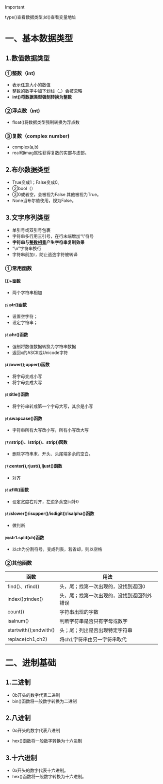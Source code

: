 > [!IMPORTANT]
>
> type()查看数据类型;id()查看变量地址

# 一、基本数据类型

## &#9352;数值数据类型

### &#9312;整数（int)

* 表示任意大小的数值
* 整数的数字中加下划线（_）会被忽略
* **int()将数据类型强制转换为整数**

### &#9313;浮点数（int)

* float()将数据类型强制转换为浮点数

### &#9314;复数（complex number)

* complex(a,b)
* real和imag属性获得复数的实部与虚部。

## &#9353;布尔数据类型

* True变成1；False变成0。
* &#9313;bool（）
* &#9314;0或者空，会被视为False 其他被视为True。
* None当布尔值使用，视为False。

## &#9354;文字序列类型

* 单引号或双引号包裹
* 字符串多行用三引号，在行末端增加“\”符号
* **字符串与<u>整数相乘</u>产生字符串复制效果**
* “\n”字符串换行
* 字符串前加r，防止逃逸字符被转译

### &#9312;常用函数

#### &#9332;+函数

* 两个字符串相加

#### &#9333;str()函数

* 设置空字符；
* 设定字符串；

#### &#9334;chr()函数

* 强制将数值数据转换为字符串数据
* 返回x的ASCII或Unicode字符

#### &#9335;lower();upper()函数

* 将字母变成小写
* 将字母变成大写

#### &#9336;title()函数

* 将字符串转成第一个字母大写，其余是小写

#### &#9337;swapcase()函数

* 字符串所有大写改小写，所有小写改大写

#### &#9338;rstrip()、lstrip()、strip()函数

* 删除字符串末、开头、头尾端多余的空白。

#### &#9338;center(),rjust(),ljust()函数

* 对齐

#### &#9339;zfill()函数

* 设定宽度右对齐，左边多余空间补0

#### &#9339;islower()/isupper()/isdigit()/isalpha()函数

* 做判断

#### &#9341;str1.split(ch)函数

* 以ch为分割符号，变成列表，若省却，则以空格

### &#9313;其他函数

| 函数                  | 用法                                       |
| --------------------- | ------------------------------------------ |
| find()、rfind()       | 头，尾；找第一次出现的，没找到返回0        |
| index();rindex()      | 头，尾；找第一次出现的，没找到返回列外错误 |
| count()               | 字符串出现的字数                           |
| isalnum()             | 判断字符串是否只有字母或数字               |
| startwith();endwith() | 头；尾；列出是否出现特定字符串             |
| replace(ch1,ch2)      | 将ch1字符串由另一字符串取代                |

# 二、进制基础

## &#9352;二进制

* 0b开头的数字代表二进制
* bin()函数将一般数字转换为二进制

## &#9353;八进制

* 0o开头的数字代表八进制

* hex()函数将一般数字转换为十六进制

## &#9354;十六进制

* 0x开头的数字代表十六进制。
* hex()函数将一般数字转换为十六进制。


